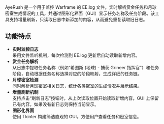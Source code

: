 AyeRush 是一个用于监控 Warframe 的 EE.log 文件，实时解析赏金任务和月球密室生成情况的工具，并通过图形化界面（GUI）显示任务名称及任务阶段。该工具支持增量刷新，只读取日志中新添加的内容，从而避免重复读取旧日志。

## 功能特点
+ **实时监控日志**  
采用文件监听机制，每次检测到 EE.log 更新后自动读取新增内容。
+ **赏金任务解析**  
从日志中提取任务名称（例如“希图斯 (地球) - 捕获 Grineer 指挥官”）和任务阶段，自动根据任务名称选择对应的阶段映射，生成详细的任务链。
+ **月球密室检测**  
同时解析月球密室相关日志，统计各类密室的生成情况并展示结果。
+ **增量刷新机制**  
支持点击“刷新日志”按钮时，从上次读取位置开始读取新增内容，GUI 上保留已有内容，如果没有新日志则保持当前显示。
+ **图形化界面**  
使用 Tkinter 构建简洁直观的 GUI，方便用户查看任务和密室信息。

